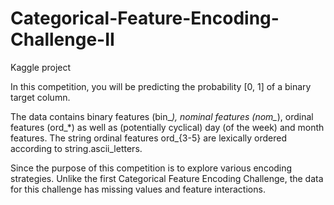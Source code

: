 # Categorical-Feature-Encoding-Challenge-II

Kaggle project

In this competition, you will be predicting the probability [0, 1] of a binary target column.

The data contains binary features (bin_*), nominal features (nom_*), ordinal features (ord_*) as well as (potentially cyclical) day (of the week) and month features. The string ordinal features ord_{3-5} are lexically ordered according to string.ascii_letters.

Since the purpose of this competition is to explore various encoding strategies. Unlike the first Categorical Feature Encoding Challenge, the data for this challenge has missing values and feature interactions.
